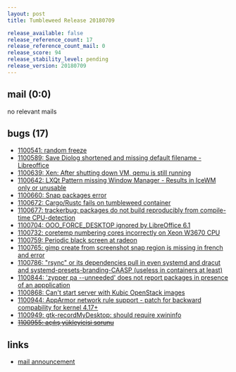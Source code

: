 ```yaml
---
layout: post
title: Tumbleweed Release 20180709

release_available: false
release_reference_count: 17
release_reference_count_mail: 0
release_score: 94
release_stability_level: pending
release_version: 20180709
---
```


## mail (0:0)

no relevant mails

## bugs (17)

<!--more-->

- [1100541: random freeze](https://bugzilla.opensuse.org/show_bug.cgi?id=1100541)
- [1100589: Save Diolog shortened and missing default filename - Libreoffice](https://bugzilla.opensuse.org/show_bug.cgi?id=1100589)
- [1100639: Xen: After shutting down VM, qemu is still running](https://bugzilla.opensuse.org/show_bug.cgi?id=1100639)
- [1100642: LXQt Pattern missing Window Manager - Results in IceWM only or unusable](https://bugzilla.opensuse.org/show_bug.cgi?id=1100642)
- [1100660: Snap packages error](https://bugzilla.opensuse.org/show_bug.cgi?id=1100660)
- [1100672: Cargo/Rustc fails on tumbleweed container](https://bugzilla.opensuse.org/show_bug.cgi?id=1100672)
- [1100677: trackerbug: packages do not build reproducibly from compile-time CPU-detection](https://bugzilla.opensuse.org/show_bug.cgi?id=1100677)
- [1100704: OOO_FORCE_DESKTOP ignored by LibreOffice 6.1](https://bugzilla.opensuse.org/show_bug.cgi?id=1100704)
- [1100732: coretemp numbering cores incorrectly on Xeon W3670 CPU](https://bugzilla.opensuse.org/show_bug.cgi?id=1100732)
- [1100759: Periodic black screen at radeon](https://bugzilla.opensuse.org/show_bug.cgi?id=1100759)
- [1100765: gimp create from screenshot  snap region is missing in french and error](https://bugzilla.opensuse.org/show_bug.cgi?id=1100765)
- [1100786: "rsync" or its dependencies pull in even systemd and dracut and systemd-presets-branding-CAASP (useless in containers at least)](https://bugzilla.opensuse.org/show_bug.cgi?id=1100786)
- [1100844: 'zypper pa --unneeded' does not report packages in presence of an appplication](https://bugzilla.opensuse.org/show_bug.cgi?id=1100844)
- [1100868: Can't start server with Kubic OpenStack images](https://bugzilla.opensuse.org/show_bug.cgi?id=1100868)
- [1100944: AppArmor network rule support - patch for backward compability for kernel 4.17+](https://bugzilla.opensuse.org/show_bug.cgi?id=1100944)
- [1100949: gtk-recordMyDesktop: should require xwininfo](https://bugzilla.opensuse.org/show_bug.cgi?id=1100949)
- ~~[1100955: açılış yükleyicisi sorunu](https://bugzilla.opensuse.org/show_bug.cgi?id=1100955)~~



## links

- [mail announcement](https://lists.opensuse.org/opensuse-factory/2018-07/msg00069.html)
